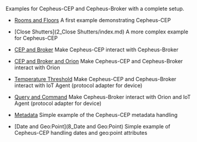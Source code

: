 Examples for Cepheus-CEP and Cepheus-Broker with a complete setup.

* [Rooms and Floors](1_RoomsAndFloors/index.md) A first example demonstrating Cepheus-CEP

* [Close Shutters](2_Close Shutters/index.md) A more complex example for Cepheus-CEP

* [CEP and Broker](3_CepAndBroker/index.md) Make Cepheus-CEP interact with Cepheus-Broker

* [CEP and Broker and Orion](4_CepAndBrokerAndOrion/index.md) Make Cepheus-CEP and Cepheus-Broker interact with Orion

* [Temperature Threshold](5_TemperatureThreshold/index.md) Make Cepheus-CEP and Cepheus-Broker interact with IoT Agent (protocol adapter for device)

* [Query and Command](6_QueryAndCommand/index.md) Make Cepheus-Broker interact with Orion and IoT Agent (protocol adapter for device)

* [Metadata](7_Metadata/index.md) Simple example of the Cepheus-CEP metadata handling

* [Date and Geo:Point](8_Date and Geo:Point) Simple example of Cepheus-CEP handling dates and geo:point attributes

